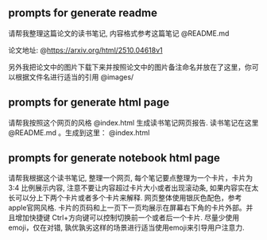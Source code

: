 
## prompts for generate readme

请帮我整理这篇论文的读书笔记, 内容格式参考这篇笔记 @README.md 

论文地址:  @https://arxiv.org/html/2510.04618v1 

另外我把论文中的图片下载下来并按照论文中的图片备注命名并放在了这里，你可以根据文件名进行适当的引用  @images/ 


## prompts for generate html page

请帮我按照这个网页的风格 @index.html   生成读书笔记网页报告. 读书笔记在这里  @README.md  。生成到这里： @index.html 


## prompts for generate notebook html page

请帮我根据这个读书笔记, 整理一个网页, 每个笔记要点整理为一个卡片，卡片为 3:4 比例展示内容, 注意不要让内容超过卡片大小或者出现滚动条, 如果内容实在太长可以分上下两个卡片或者多个卡片来解释. 网页整体使用银灰色配色，参考apple官网风格. 卡片的页码和上一页下一页均展示在屏幕右下角的卡片外部。并且增加快捷键 Ctrl+方向键可以控制切换前一个或者后一个卡片. 尽量少使用emoji，仅在对错, 孰优孰劣这样的场景进行适当使用emoji来引导用户注意力.
